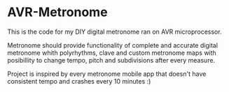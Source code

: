 # AVR-Metronome
This is the code for my DIY digital metronome ran on AVR microprocessor.

Metronome should provide functionality of complete and accurate digital metronome whith polyrhythms, clave and custom metronome maps with
posibillity to change tempo, pitch and subdivisions after every measure.

Project is inspired by every metronome mobile app that doesn't have consistent tempo and crashes every 10 minutes :)
